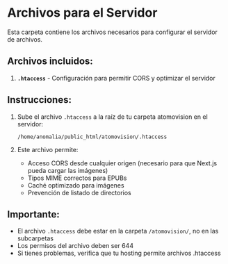 # Archivos para el Servidor

Esta carpeta contiene los archivos necesarios para configurar el servidor de archivos.

## Archivos incluidos:

1. **`.htaccess`** - Configuración para permitir CORS y optimizar el servidor

## Instrucciones:

1. Sube el archivo `.htaccess` a la raíz de tu carpeta atomovision en el servidor:
   ```
   /home/anomalia/public_html/atomovision/.htaccess
   ```

2. Este archivo permite:
   - Acceso CORS desde cualquier origen (necesario para que Next.js pueda cargar las imágenes)
   - Tipos MIME correctos para EPUBs
   - Caché optimizado para imágenes
   - Prevención de listado de directorios

## Importante:

- El archivo `.htaccess` debe estar en la carpeta `/atomovision/`, no en las subcarpetas
- Los permisos del archivo deben ser 644
- Si tienes problemas, verifica que tu hosting permite archivos .htaccess
